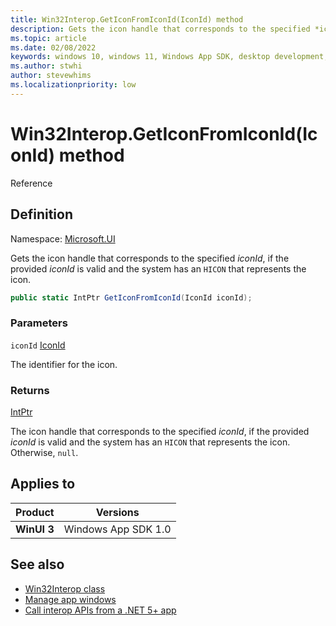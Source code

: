 ```yaml
---
title: Win32Interop.GetIconFromIconId(IconId) method
description: Gets the icon handle that corresponds to the specified *iconId*, if the provided *iconId* is valid and the system has an `HICON` that represents the icon.
ms.topic: article
ms.date: 02/08/2022
keywords: windows 10, windows 11, Windows App SDK, desktop development, winui, Windows UI Library, app sdk, C#, interop, Win32Interop.GetDisplayIdFromMonitor, GetDisplayIdFromMonitor
ms.author: stwhi
author: stevewhims
ms.localizationpriority: low
---
```


# Win32Interop.GetIconFromIconId(IconId) method

Reference

## Definition

Namespace: [Microsoft.UI](microsoft.ui.md)

Gets the icon handle that corresponds to the specified *iconId*, if the provided *iconId* is valid and the system has an `HICON` that represents the icon.

```csharp
public static IntPtr GetIconFromIconId(IconId iconId);
```

### Parameters

`iconId` [IconId](/windows/windows-app-sdk/api/winrt/microsoft.ui.iconid)

The identifier for the icon.

### Returns

[IntPtr](/dotnet/api/system.intptr)

The icon handle that corresponds to the specified *iconId*, if the provided *iconId* is valid and the system has an `HICON` that represents the icon. Otherwise, `null`.

## Applies to

| Product | Versions |
|-|-|
|**WinUI 3**|Windows App SDK 1.0|

## See also

* [Win32Interop class](microsoft.ui.win32interop.md)
* [Manage app windows](/windows/apps/windows-app-sdk/windowing/windowing-overview)
* [Call interop APIs from a .NET 5+ app](/windows/apps/desktop/modernize/winrt-com-interop-csharp)
